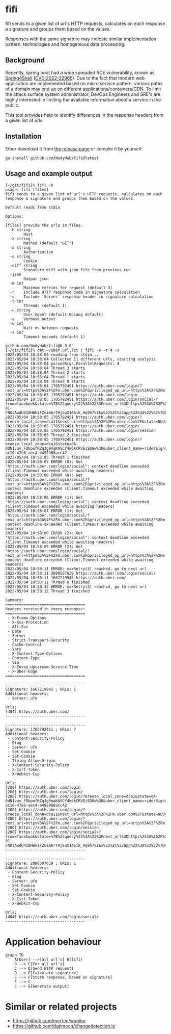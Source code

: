 # fifi

fifi sends to a given list of url's HTTP requests, calculates on each response a signature and groups them based on the values.

Responses with the same signature may indicate similar implementation pattern, technologies and homogenious data processing. 

## Background

Recently, spring boot had a wide spreaded RCE vulnerability, known as [Spring4Shell](https://portswigger.net/daily-swig/spring4shell-microsoft-cisa-warn-of-limited-in-the-wild-exploitation) ([CVE-2022-22965](https://cve.mitre.org/cgi-bin/cvename.cgi?name=CVE-2022-22965)). Due to the fact that modern web application are implemented based on micro service pattern, various paths of a domain may end up on different applications/containers/CDN. To limit the attack surface system administrator, DevOps Engineers and SRE's are highly interested in limiting the available information about a service in the public.

This tool provides help to identify differences in the response headers from a given list of urls.

## Installation
Ether download it from [the release page](https://github.com/NodyHub/fifi/releases) or complie it by yourself:
```
go install github.com/NodyHub/fifi@latest
```

## Usage and example output

```shell
[~/git/fifi]% fifi -h
usage: fifi [files]
fifi sends to a given list of url's HTTP requests, calculates on each response a signature and groups them based on the values.

Default reads from stdin

Options:
--------
[files] provide the urls in files.
  -H string
    	Host
  -X string
    	Method (default "GET")
  -a string
    	Authorization
  -c string
    	Cookie
  -diff string
    	Signature diff with json file from previous run
  -json
    	Output json
  -m int
    	Maximum retries for request (default 3)
  -r	Include HTTP response code in signature calculation
  -s	Include 'Server' response header in signature calculation
  -t int
    	Threads (default 1)
  -u string
    	User-Agent (default GoLang default)
  -v	Verbose output
  -w int
    	Wait ms between requests
  -x int
    	Timeout seconds (default 1)

github.com/NodyHub/fifi@0.3.0
[~/git/fifi]% cat ~/uber.url.lst | fifi -v -t 4 -s
2022/05/04 10:58:04 reading from stdin...
2022/05/04 10:58:04 Collected 11 different urls, starting analysis
2022/05/04 10:58:04 parsedArgs.ParallelRequests: 4
2022/05/04 10:58:04 Thread 3 starts
2022/05/04 10:58:04 Thread 2 starts
2022/05/04 10:58:04 Thread 1 starts
2022/05/04 10:58:04 Thread 0 starts
2022/05/04 10:58:04 1705792451 https://auth.uber.com/login/?next_url=https%3A%2F%2Fm.uber.com%2F&privileged_op_url=https%3A%2F%2Fm.uber.com%2F
2022/05/04 10:58:05 1705792451 https://auth.uber.com/login
2022/05/04 10:58:05 1705792451 https://auth.uber.com/login/social/?from=facebook&state=%7B%22query%22%3A%22%3Fnext_url%3Dhttps%253A%252F%252Fm.uber.com%252F%26privileged_op_url%3Dhttps%253A%252F%252Fm.uber.com%252F%26uber_client_name%3Dm2%22%2C%22csrfToken%22%3A%221650443852-01-FNOsAwdU4I8HWkiFZuimbrTHjauX146ik_Hq9h7k1Ew%22%2C%22app%22%3A%22%22%7D&response_type=token
2022/05/04 10:58:05 1705792451 https://auth.uber.com/login/?breeze_local_zone=dca11&next_url=https%3A%2F%2Fm.uber.com%2F&state=NUUybaiHU9SIaKz56QjyvtJTz5CJC25zhhyocPV9guM%3D
2022/05/04 10:58:05 1705792451 https://auth.uber.com/login/
2022/05/04 10:58:05 1705792451 https://auth.uber.com/login/session
2022/05/04 10:58:05 Thread 2 finished
2022/05/04 10:58:05 1705792451 https://auth.uber.com/login/?breeze_local_zone=dca1&state=0A-OdN1vuv_FDbpofRZqJg9maKASCY4k0kCRVEiSDGw%3D&uber_client_name=riderSignUp&uclick_id=840a8ddd-ac10-47e6-aec4-e492968acc42
2022/05/04 10:58:05 Thread 1 finished
2022/05/04 10:58:05 ERROR (0): Get "https://auth.uber.com/login/social": context deadline exceeded (Client.Timeout exceeded while awaiting headers)
2022/05/04 10:58:06 ERROR (0): Get "https://auth.uber.com/login/social/?next_url=https%3A%2F%2Fm.uber.com%2F&privileged_op_url=https%3A%2F%2Fm.uber.com%2F&uber_client_name=m2": context deadline exceeded (Client.Timeout exceeded while awaiting headers)
2022/05/04 10:58:06 ERROR (1): Get "https://auth.uber.com/login/social": context deadline exceeded (Client.Timeout exceeded while awaiting headers)
2022/05/04 10:58:07 ERROR (1): Get "https://auth.uber.com/login/social/?next_url=https%3A%2F%2Fm.uber.com%2F&privileged_op_url=https%3A%2F%2Fm.uber.com%2F&uber_client_name=m2": context deadline exceeded (Client.Timeout exceeded while awaiting headers)
2022/05/04 10:58:08 ERROR (2): Get "https://auth.uber.com/login/social": context deadline exceeded (Client.Timeout exceeded while awaiting headers)
2022/05/04 10:58:09 ERROR (2): Get "https://auth.uber.com/login/social/?next_url=https%3A%2F%2Fm.uber.com%2F&privileged_op_url=https%3A%2F%2Fm.uber.com%2F&uber_client_name=m2": context deadline exceeded (Client.Timeout exceeded while awaiting headers)
2022/05/04 10:58:11 ERROR: maxRetry(3) reached, go to next url
2022/05/04 10:58:11 2898507639 https://auth.uber.com/login/social/
2022/05/04 10:58:11 1667219945 https://auth.uber.com/
2022/05/04 10:58:11 Thread 0 finished
2022/05/04 10:58:12 ERROR: maxRetry(3) reached, go to next url
2022/05/04 10:58:12 Thread 3 finished

Summary:
===================================
Headers received in every response:
===================================
 - X-Frame-Options
 - X-Xss-Protection
 - Alt-Svc
 - Date
 - Server
 - Strict-Transport-Security
 - Cache-Control
 - Vary
 - X-Content-Type-Options
 - Content-Type
 - Via
 - X-Envoy-Upstream-Service-Time
 - X-Uber-Edge
===================================

-----------------------------------
Signature: 1667219945 ; URLs: 1
Additional headers:
 - Server: ufe

Urls:
[404] https://auth.uber.com/
-----------------------------------

-----------------------------------
Signature: 1705792451 ; URLs: 7
Additional headers:
 - Content-Security-Policy
 - Etag
 - Server: ufe
 - Set-Cookie
 - Set-Cookie
 - Timing-Allow-Origin
 - X-Content-Security-Policy
 - X-Csrf-Token
 - X-Webkit-Csp

Urls:
[200] https://auth.uber.com/login
[200] https://auth.uber.com/login/
[200] https://auth.uber.com/login/?breeze_local_zone=dca1&state=0A-OdN1vuv_FDbpofRZqJg9maKASCY4k0kCRVEiSDGw%3D&uber_client_name=riderSignUp&uclick_id=840a8ddd-ac10-47e6-aec4-e492968acc42
[200] https://auth.uber.com/login/?breeze_local_zone=dca11&next_url=https%3A%2F%2Fm.uber.com%2F&state=NUUybaiHU9SIaKz56QjyvtJTz5CJC25zhhyocPV9guM%3D
[200] https://auth.uber.com/login/?next_url=https%3A%2F%2Fm.uber.com%2F&privileged_op_url=https%3A%2F%2Fm.uber.com%2F
[200] https://auth.uber.com/login/session
[200] https://auth.uber.com/login/social/?from=facebook&state=%7B%22query%22%3A%22%3Fnext_url%3Dhttps%253A%252F%252Fm.uber.com%252F%26privileged_op_url%3Dhttps%253A%252F%252Fm.uber.com%252F%26uber_client_name%3Dm2%22%2C%22csrfToken%22%3A%221650443852-01-FNOsAwdU4I8HWkiFZuimbrTHjauX146ik_Hq9h7k1Ew%22%2C%22app%22%3A%22%22%7D&response_type=token
-----------------------------------

-----------------------------------
Signature: 2898507639 ; URLs: 1
Additional headers:
 - Content-Security-Policy
 - Etag
 - Server: ufe
 - Set-Cookie
 - Set-Cookie
 - X-Content-Security-Policy
 - X-Csrf-Token
 - X-Webkit-Csp

Urls:
[404] https://auth.uber.com/login/social/
-----------------------------------

```

# Application behaviour

```mermaid
graph TD
    A[User] -->|all url's| B(fifi)
    B --> C{For all url's}
    C --> D[Send HTTP request]
    D --> E[Calculate signature]
    E --> F[Store response, based on signature]
    F --> C
    C --> G[Generate output]

```


# Similar or related projects

* https://github.com/rverton/wonitor
* https://github.com/dgtlmoon/changedetection.io
